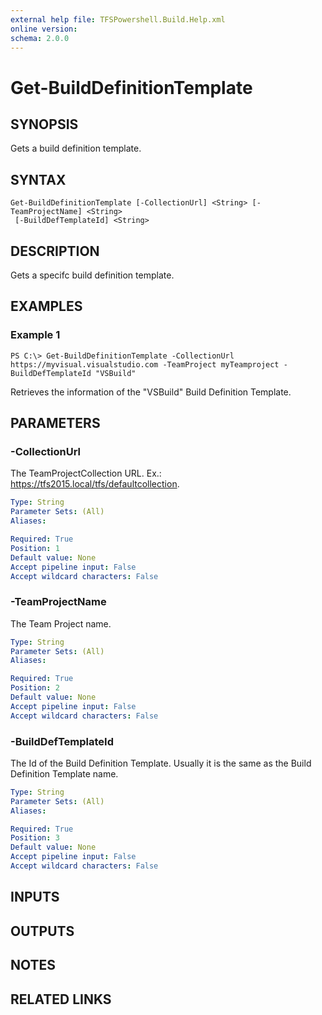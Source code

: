 ```yaml
---
external help file: TFSPowershell.Build.Help.xml
online version: 
schema: 2.0.0
---
```


# Get-BuildDefinitionTemplate

## SYNOPSIS
Gets a build definition template.

## SYNTAX

```
Get-BuildDefinitionTemplate [-CollectionUrl] <String> [-TeamProjectName] <String>
 [-BuildDefTemplateId] <String>
```

## DESCRIPTION
Gets a specifc build definition template.

## EXAMPLES

### Example 1
```
PS C:\> Get-BuildDefinitionTemplate -CollectionUrl https://myvisual.visualstudio.com -TeamProject myTeamproject -BuildDefTemplateId "VSBuild"
```

Retrieves the information of the "VSBuild" Build Definition Template.

## PARAMETERS

### -CollectionUrl
The TeamProjectCollection URL.
Ex.: https://tfs2015.local/tfs/defaultcollection. 

```yaml
Type: String
Parameter Sets: (All)
Aliases: 

Required: True
Position: 1
Default value: None
Accept pipeline input: False
Accept wildcard characters: False
```

### -TeamProjectName
The Team Project name.

```yaml
Type: String
Parameter Sets: (All)
Aliases: 

Required: True
Position: 2
Default value: None
Accept pipeline input: False
Accept wildcard characters: False
```

### -BuildDefTemplateId
The Id of the Build Definition Template. Usually it is the same as the Build Definition Template name.

```yaml
Type: String
Parameter Sets: (All)
Aliases: 

Required: True
Position: 3
Default value: None
Accept pipeline input: False
Accept wildcard characters: False
```

## INPUTS

## OUTPUTS

## NOTES

## RELATED LINKS

